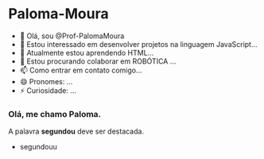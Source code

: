 # Paloma-Moura
- 👋 Olá, sou @Prof-PalomaMoura
- 👀 Estou interessado em desenvolver projetos na linguagem JavaScript...
- 🌱 Atualmente estou aprendendo HTML...
- 💞️ Estou procurando colaborar em ROBÓTICA  ...
- 📫 Como entrar em contato comigo...
- 😄 Pronomes: ...
- ⚡ Curiosidade: ...



### Olá, me chamo **Paloma.**
A palavra **segundou** deve ser destacada.
- segundouu
